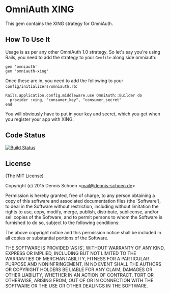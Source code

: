 # OmniAuth XING

This gem contains the XING strategy for OmniAuth.

## How To Use It

Usage is as per any other OmniAuth 1.0 strategy. So let's say you're using Rails, you need to add the strategy to your `Gemfile` along side omniauth:

    gem 'omniauth'
    gem 'omniauth-xing'

Once these are in, you need to add the following to your `config/initializers/omniauth.rb`:

    Rails.application.config.middleware.use OmniAuth::Builder do
      provider :xing, "consumer_key", "consumer_secret"
    end

You will obviously have to put in your key and secret, which you get when you register your app with XING.

## Code Status

[![Build Status](https://travis-ci.org/roccoblues/omniauth-xing.svg?branch=master)](https://travis-ci.org/roccoblues/omniauth-xing)

## License

  (The MIT License)

  Copyright (c) 2015 Dennis Schoen &lt;mail@dennis-schoen.de&gt;

  Permission is hereby granted, free of charge, to any person obtaining
  a copy of this software and associated documentation files (the
  'Software'), to deal in the Software without restriction, including
  without limitation the rights to use, copy, modify, merge, publish,
  distribute, sublicense, and/or sell copies of the Software, and to
  permit persons to whom the Software is furnished to do so, subject to
  the following conditions:

  The above copyright notice and this permission notice shall be
  included in all copies or substantial portions of the Software.

  THE SOFTWARE IS PROVIDED 'AS IS', WITHOUT WARRANTY OF ANY KIND,
  EXPRESS OR IMPLIED, INCLUDING BUT NOT LIMITED TO THE WARRANTIES OF
  MERCHANTABILITY, FITNESS FOR A PARTICULAR PURPOSE AND NONINFRINGEMENT.
  IN NO EVENT SHALL THE AUTHORS OR COPYRIGHT HOLDERS BE LIABLE FOR ANY
  CLAIM, DAMAGES OR OTHER LIABILITY, WHETHER IN AN ACTION OF CONTRACT,
  TORT OR OTHERWISE, ARISING FROM, OUT OF OR IN CONNECTION WITH THE
  SOFTWARE OR THE USE OR OTHER DEALINGS IN THE SOFTWARE.
